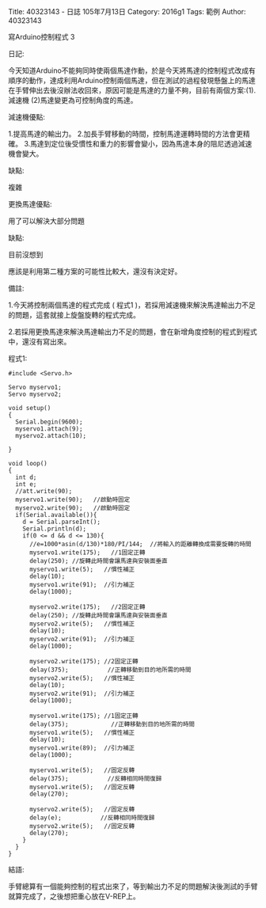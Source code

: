 Title: 40323143 -  日誌  105年7月13日
Category: 2016g1
Tags: 範例
Author: 40323143

寫Arduino控制程式 3
<!-- PELICAN_END_SUMMARY -->

日記:

今天知道Arduino不能夠同時使兩個馬達作動，於是今天將馬達的控制程式改成有順序的動作，達成利用Arduino控制兩個馬達，但在測試的過程發現懸盤上的馬達在手臂伸出去後沒辦法收回來，原因可能是馬達的力量不夠，目前有兩個方案:(1).減速機 (2)馬達變更為可控制角度的馬達。

減速機優點:

1.提高馬達的輸出力。
2.加長手臂移動的時間，控制馬達運轉時間的方法會更精確。
3.馬達到定位後受慣性和重力的影響會變小，因為馬達本身的阻尼透過減速機會變大。

缺點:

複雜

更換馬達優點:

用了可以解決大部分問題

缺點:

目前沒想到

應該是利用第二種方案的可能性比較大，還沒有決定好。

備註:

1.今天將控制兩個馬達的程式完成 ( 程式1 )，若採用減速機來解決馬達輸出力不足的問題，這套就接上旋盤旋轉的程式完成。

2.若採用更換馬達來解決馬達輸出力不足的問題，會在新增角度控制的程式到程式中，還沒有寫出來。




程式1:

    #include <Servo.h>
    
    Servo myservo1; 
    Servo myservo2; 
    
    void setup() 
    { 
      Serial.begin(9600);
      myservo1.attach(9);
      myservo2.attach(10);
    
    }
    
    void loop() 
    { 
      int d;
      int e;
      //att.write(90);
      myservo1.write(90);   //啟動時固定
      myservo2.write(90);   //啟動時固定
      if(Serial.available()){
        d = Serial.parseInt();
        Serial.println(d);   
        if(0 <= d && d <= 130){
          //e=1000*asin(d/130)*180/PI/144;  //將輸入的距離轉換成需要旋轉的時間
          myservo1.write(175);   //1固定正轉
          delay(250); //旋轉此時間會讓馬達與安裝面垂直
          myservo1.write(5);   //慣性補正
          delay(10);
          myservo1.write(91);  //引力補正
          delay(1000);  
    
          myservo2.write(175);   //2固定正轉
          delay(250); //旋轉此時間會讓馬達與安裝面垂直
          myservo2.write(5);   //慣性補正
          delay(10);
          myservo2.write(91);  //引力補正
          delay(1000);
          
          myservo2.write(175); //2固定正轉
          delay(375);           //正轉移動到目的地所需的時間
          myservo2.write(5);   //慣性補正
          delay(10);
          myservo2.write(91);  //引力補正
          delay(1000);
    
          myservo1.write(175); //1固定正轉
          delay(375);            //正轉移動到目的地所需的時間
          myservo1.write(5);   //慣性補正
          delay(10);
          myservo1.write(89);  //引力補正
          delay(1000);
    
          myservo1.write(5);   //固定反轉
          delay(375);           //反轉相同時間復歸
          myservo1.write(5);   //固定反轉
          delay(270);
          
          myservo2.write(5);   //固定反轉
          delay(e);           //反轉相同時間復歸
          myservo2.write(5);   //固定反轉
          delay(270);
        }
      }
    }
    

結語:

手臂總算有一個能夠控制的程式出來了，等到輸出力不足的問題解決後測試的手臂就算完成了，之後想把重心放在V-REP上。





